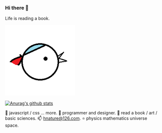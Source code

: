 ### Hi there 👋

Life is reading a book.

![bird](./bird.png)

[![Anurag's github stats](https://github-readme-stats.vercel.app/api?username=pl-web)](https://github.com/anuraghazra/github-readme-stats)

🌱 javascript / css ... more.
🍑 programmer and designer.
🎈 read a book / art / basic sciences.
📫 hnature@126.com.
⭐ physics mathematics universe space.